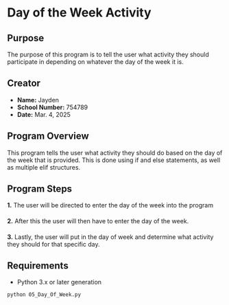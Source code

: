 # Day of the Week Activity

## Purpose
The purpose of this program is to tell the user what activity they should participate in depending on whatever the day of the week it is.

## Creator

- **Name:** Jayden
- **School Number:** 754789
- **Date:** Mar. 4, 2025

## Program Overview

This program tells the user what activity they should do based on the day of the week that is provided. This is done using if and else statements, as well as multiple elif structures.

## Program Steps

**1.** The user will be directed to enter the day of the week into the program
####
**2.** After this the user will then have to enter the day of the week.
####
**3.** Lastly, the user will put in the day of week and determine what activity they should for that specific day.

## Requirements

- Python 3.x or later generation


```bash
python 05_Day_Of_Week.py